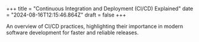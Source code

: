 +++
title = "Continuous Integration and Deployment (CI/CD) Explained"
date = "2024-08-16T12:15:46.864Z"
draft = false
+++

  An overview of CI/CD practices, highlighting their importance in modern software development for faster and reliable releases.
        